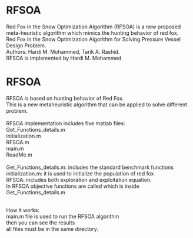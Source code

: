 # RFSOA
Red Fox in the Snow Optimization Algorithm (RFSOA) is a new proposed meta-heuristic algorithm which mimics the hunting behavior of red fox.<br/>
Red Fox in the Snow Optimization Algorithm for Solving Pressure Vessel Design Problem.<br/>
 Authors: Hardi M. Mohammed, Tarik A. Rashid.<br/>
 RFSOA is implemented by Hardi M. Mohammed<br/>

# RFSOA 
RFSOA is based on hunting behavior of Red Fox.<br/>
This is a new metaheuristic algorithm that can be applied to solve different problem.<br/>
<br/>
RFSOA implementation includes five matlab files:<br/>
Get_Functions_details.m<br/>
initialization.m<br/>
RFSOA.m<br/>
main.m<br/>
ReadMe.m<br/>
<br/>
Get_Functions_details.m: includes the standard benchmark functions<br/>
initialization.m: it is used to initialize the population of red fox<br/>
RFSOA: includes both exploration and exploitation equation. <br/>
In RFSOA objective functions are called which is inside Get_Functions_details.m<br/><br/>

How it works:<br/>
main.m file is used to run the RFSOA algorithm<br/>
then you can see the results<br/>
all files must be in the same directory.
